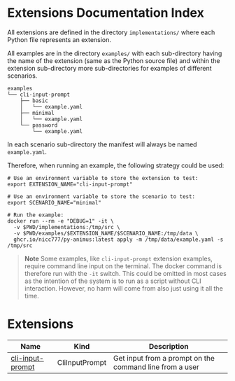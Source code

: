 # Extensions Documentation Index

All extensions are defined in the directory `implementations/` where each Python file represents an extension.

All examples are in the directory `examples/` with each sub-directory having the name of the extension (same as the Python source file) and within the extension sub-directory more sub-directories for examples of different scenarios.

```text
examples
└── cli-input-prompt
    ├── basic
    │   └── example.yaml
    ├── minimal
    │   └── example.yaml
    └── password
        └── example.yaml
```

In each scenario sub-directory the manifest will always be named `example.yaml`.

Therefore, when running an example, the following strategy could be used:

```shell
# Use an environment variable to store the extension to test:
export EXTENSION_NAME="cli-input-prompt"

# Use an environment variable to store the scenario to test:
export SCENARIO_NAME="minimal"

# Run the example:
docker run --rm -e "DEBUG=1" -it \
  -v $PWD/implementations:/tmp/src \
  -v $PWD/examples/$EXTENSION_NAME/$SCENARIO_NAME:/tmp/data \
  ghcr.io/nicc777/py-animus:latest apply -m /tmp/data/example.yaml -s /tmp/src
```

> **Note**
> Some examples, like `cli-input-prompt` extension examples, require command line input on the terminal. The docker command is therefore run with the `-it` switch. This could be omitted in most cases as the intention of the system is to run as a script without CLI interaction. However, no harm will come from also just using it all the time.

# Extensions

| Name                                     | Kind             | Description                                             |
|------------------------------------------|------------------|---------------------------------------------------------|
| [cli-input-prompt](cli-input-prompt.md)  | CliInputPrompt   | Get input from a prompt on the command line from a user |